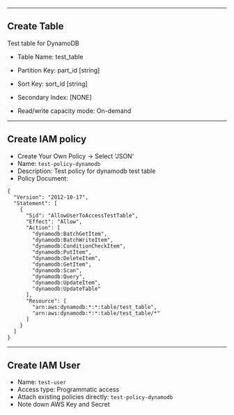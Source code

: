 ------------
Create Table
------------
Test table for DynamoDB

* Table Name: test_table
* Partition Key: part_id [string]
* Sort Key: sort_id [string]

* Secondary Index: [NONE]
* Read/write capacity mode: On-demand



-----------------
Create IAM policy
-----------------
* Create Your Own Policy -> Select 'JSON'
* Name: `test-policy-dynamodb`
* Description: Test policy for dynamodb test table
* Policy Document:
```
{
  "Version": "2012-10-17",
  "Statement": [
    {
      "Sid": "AllowUserToAccessTestTable",
      "Effect": "Allow",
      "Action": [
        "dynamodb:BatchGetItem",
        "dynamodb:BatchWriteItem",
        "dynamodb:ConditionCheckItem",
        "dynamodb:PutItem",
        "dynamodb:DeleteItem",
        "dynamodb:GetItem",
        "dynamodb:Scan",
        "dynamodb:Query",
        "dynamodb:UpdateItem",
        "dynamodb:UpdateTable"
      ],
      "Resource": [
        "arn:aws:dynamodb:*:*:table/test_table",
        "arn:aws:dynamodb:*:*:table/test_table/*"
      ]
    }
  ]
}
```



---------------
Create IAM User
---------------
* Name: `test-user`
* Access type: Programmatic access
* Attach existing policies directly: `test-policy-dynamodb`
* Note down AWS Key and Secret
